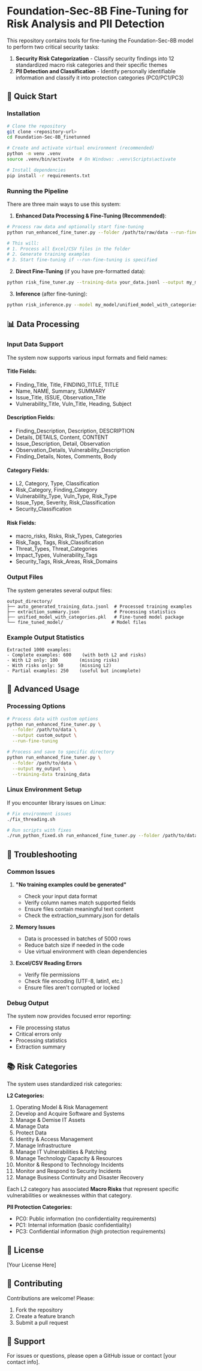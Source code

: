 # Foundation-Sec-8B Fine-Tuning for Risk Analysis and PII Detection

This repository contains tools for fine-tuning the Foundation-Sec-8B model to perform two critical security tasks:
1. **Security Risk Categorization** - Classify security findings into 12 standardized macro risk categories and their specific themes
2. **PII Detection and Classification** - Identify personally identifiable information and classify it into protection categories (PC0/PC1/PC3)

## 🚀 Quick Start

### Installation

```bash
# Clone the repository
git clone <repository-url>
cd Foundation-Sec-8B_finetunned

# Create and activate virtual environment (recommended)
python -m venv .venv
source .venv/bin/activate  # On Windows: .venv\Scripts\activate

# Install dependencies
pip install -r requirements.txt
```

### Running the Pipeline

There are three main ways to use this system:

1. **Enhanced Data Processing & Fine-Tuning (Recommended)**:
```bash
# Process raw data and optionally start fine-tuning
python run_enhanced_fine_tuner.py --folder /path/to/raw/data --run-fine-tuning

# This will:
# 1. Process all Excel/CSV files in the folder
# 2. Generate training examples
# 3. Start fine-tuning if --run-fine-tuning is specified
```

2. **Direct Fine-Tuning** (if you have pre-formatted data):
```bash
python risk_fine_tuner.py --training-data your_data.jsonl --output my_model
```

3. **Inference** (after fine-tuning):
```bash
python risk_inference.py --model my_model/unified_model_with_categories.pkl --text "Your text here"
```

## 📊 Data Processing

### Input Data Support

The system now supports various input formats and field names:

#### Title Fields:
- Finding_Title, Title, FINDING_TITLE, TITLE
- Name, NAME, Summary, SUMMARY
- Issue_Title, ISSUE, Observation_Title
- Vulnerability_Title, Vuln_Title, Heading, Subject

#### Description Fields:
- Finding_Description, Description, DESCRIPTION
- Details, DETAILS, Content, CONTENT
- Issue_Description, Detail, Observation
- Observation_Details, Vulnerability_Description
- Finding_Details, Notes, Comments, Body

#### Category Fields:
- L2, Category, Type, Classification
- Risk_Category, Finding_Category
- Vulnerability_Type, Vuln_Type, Risk_Type
- Issue_Type, Severity, Risk_Classification
- Security_Classification

#### Risk Fields:
- macro_risks, Risks, Risk_Types, Categories
- Risk_Tags, Tags, Risk_Classification
- Threat_Types, Threat_Categories
- Impact_Types, Vulnerability_Tags
- Security_Tags, Risk_Areas, Risk_Domains

### Output Files

The system generates several output files:

```
output_directory/
├── auto_generated_training_data.jsonl  # Processed training examples
├── extraction_summary.json             # Processing statistics
├── unified_model_with_categories.pkl   # Fine-tuned model package
└── fine_tuned_model/                  # Model files
```

### Example Output Statistics

```
Extracted 1000 examples:
- Complete examples: 600    (with both L2 and risks)
- With L2 only: 100        (missing risks)
- With risks only: 50      (missing L2)
- Partial examples: 250    (useful but incomplete)
```

## 🔧 Advanced Usage

### Processing Options

```bash
# Process data with custom options
python run_enhanced_fine_tuner.py \
  --folder /path/to/data \
  --output custom_output \
  --run-fine-tuning

# Process and save to specific directory
python run_enhanced_fine_tuner.py \
  --folder /path/to/data \
  --output my_output \
  --training-data training_data
```

### Linux Environment Setup

If you encounter library issues on Linux:

```bash
# Fix environment issues
./fix_threading.sh

# Run scripts with fixes
./run_python_fixed.sh run_enhanced_fine_tuner.py --folder /path/to/data
```

## 🐛 Troubleshooting

### Common Issues

1. **"No training examples could be generated"**
   - Check your input data format
   - Verify column names match supported fields
   - Ensure files contain meaningful text content
   - Check the extraction_summary.json for details

2. **Memory Issues**
   - Data is processed in batches of 5000 rows
   - Reduce batch size if needed in the code
   - Use virtual environment with clean dependencies

3. **Excel/CSV Reading Errors**
   - Verify file permissions
   - Check file encoding (UTF-8, latin1, etc.)
   - Ensure files aren't corrupted or locked

### Debug Output

The system now provides focused error reporting:
- File processing status
- Critical errors only
- Processing statistics
- Extraction summary

## 📚 Risk Categories

The system uses standardized risk categories:

**L2 Categories:**
1. Operating Model & Risk Management
2. Develop and Acquire Software and Systems
3. Manage & Demise IT Assets
4. Manage Data
5. Protect Data
6. Identity & Access Management
7. Manage Infrastructure
8. Manage IT Vulnerabilities & Patching
9. Manage Technology Capacity & Resources
10. Monitor & Respond to Technology Incidents
11. Monitor and Respond to Security Incidents
12. Manage Business Continuity and Disaster Recovery

Each L2 category has associated **Macro Risks** that represent specific vulnerabilities or weaknesses within that category.

**PII Protection Categories:**
- PC0: Public information (no confidentiality requirements)
- PC1: Internal information (basic confidentiality)
- PC3: Confidential information (high protection requirements)

## 📝 License

[Your License Here]

## 🤝 Contributing

Contributions are welcome! Please:
1. Fork the repository
2. Create a feature branch
3. Submit a pull request

## 📧 Support

For issues or questions, please open a GitHub issue or contact [your contact info].
